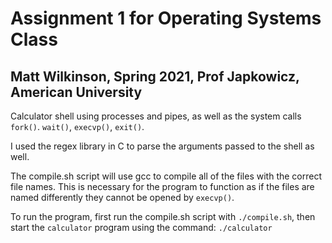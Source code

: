 # Assignment 1 for Operating Systems Class

## Matt Wilkinson, Spring 2021, Prof Japkowicz, American University

Calculator shell using processes and pipes, as well as the system calls `fork()`. `wait()`, `execvp()`, `exit()`.

I used the regex library in C to parse the arguments passed to the shell as well.

The compile.sh script will use gcc to compile all of the files with the correct file names. This is necessary for the program to function as if the files are named differently they cannot be opened by `execvp()`.

To run the program, first run the compile.sh script with `./compile.sh`, then start the `calculator` program using the command: `./calculator`
